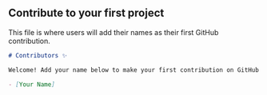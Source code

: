 ## Contribute to your first project

This file is where users will add their names as their first GitHub contribution.

```markdown
# Contributors ✨

Welcome! Add your name below to make your first contribution on GitHub!

- [Your Name]